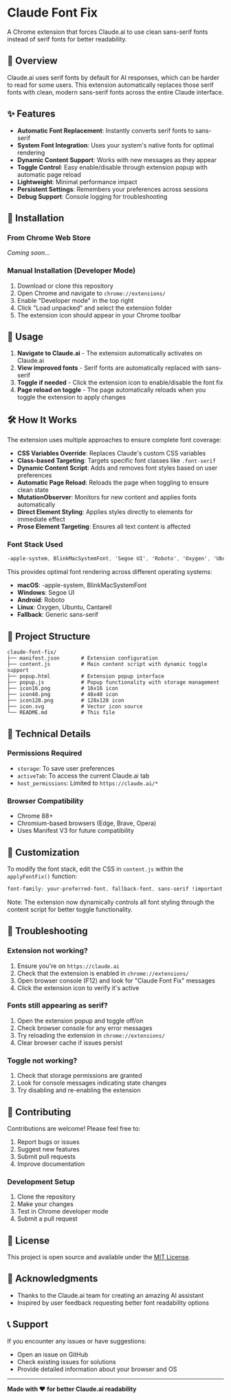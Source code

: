 # Claude Font Fix

A Chrome extension that forces Claude.ai to use clean sans-serif fonts instead of serif fonts for better readability.

## 📖 Overview

Claude.ai uses serif fonts by default for AI responses, which can be harder to read for some users. This extension automatically replaces those serif fonts with clean, modern sans-serif fonts across the entire Claude interface.

## ✨ Features

- **Automatic Font Replacement**: Instantly converts serif fonts to sans-serif
- **System Font Integration**: Uses your system's native fonts for optimal rendering
- **Dynamic Content Support**: Works with new messages as they appear
- **Toggle Control**: Easy enable/disable through extension popup with automatic page reload
- **Lightweight**: Minimal performance impact
- **Persistent Settings**: Remembers your preferences across sessions
- **Debug Support**: Console logging for troubleshooting

## 🚀 Installation

### From Chrome Web Store
*Coming soon...*

### Manual Installation (Developer Mode)

1. Download or clone this repository
2. Open Chrome and navigate to `chrome://extensions/`
3. Enable "Developer mode" in the top right
4. Click "Load unpacked" and select the extension folder
5. The extension icon should appear in your Chrome toolbar

## 🎯 Usage

1. **Navigate to Claude.ai** - The extension automatically activates on Claude.ai
2. **View improved fonts** - Serif fonts are automatically replaced with sans-serif
3. **Toggle if needed** - Click the extension icon to enable/disable the font fix
4. **Page reload on toggle** - The page automatically reloads when you toggle the extension to apply changes

## 🛠️ How It Works

The extension uses multiple approaches to ensure complete font coverage:

- **CSS Variables Override**: Replaces Claude's custom CSS variables
- **Class-based Targeting**: Targets specific font classes like `.font-serif`
- **Dynamic Content Script**: Adds and removes font styles based on user preferences
- **Automatic Page Reload**: Reloads the page when toggling to ensure clean state
- **MutationObserver**: Monitors for new content and applies fonts automatically
- **Direct Element Styling**: Applies styles directly to elements for immediate effect
- **Prose Element Targeting**: Ensures all text content is affected

### Font Stack Used
```css
-apple-system, BlinkMacSystemFont, 'Segoe UI', 'Roboto', 'Oxygen', 'Ubuntu', 'Cantarell', sans-serif
```

This provides optimal font rendering across different operating systems:
- **macOS**: -apple-system, BlinkMacSystemFont
- **Windows**: Segoe UI
- **Android**: Roboto
- **Linux**: Oxygen, Ubuntu, Cantarell
- **Fallback**: Generic sans-serif

## 📁 Project Structure

```
claude-font-fix/
├── manifest.json       # Extension configuration
├── content.js          # Main content script with dynamic toggle support
├── popup.html          # Extension popup interface
├── popup.js            # Popup functionality with storage management
├── icon16.png          # 16x16 icon
├── icon48.png          # 48x48 icon
├── icon128.png         # 128x128 icon
├── icon.svg            # Vector icon source
└── README.md           # This file
```

## 🔧 Technical Details

### Permissions Required
- `storage`: To save user preferences
- `activeTab`: To access the current Claude.ai tab
- `host_permissions`: Limited to `https://claude.ai/*`

### Browser Compatibility
- Chrome 88+
- Chromium-based browsers (Edge, Brave, Opera)
- Uses Manifest V3 for future compatibility

## 🎨 Customization

To modify the font stack, edit the CSS in `content.js` within the `applyFontFix()` function:

```css
font-family: your-preferred-font, fallback-font, sans-serif !important;
```

Note: The extension now dynamically controls all font styling through the content script for better toggle functionality.

## 🐛 Troubleshooting

### Extension not working?
1. Ensure you're on `https://claude.ai`
2. Check that the extension is enabled in `chrome://extensions/`
3. Open browser console (F12) and look for "Claude Font Fix" messages
4. Click the extension icon to verify it's active

### Fonts still appearing as serif?
1. Open the extension popup and toggle off/on
2. Check browser console for any error messages
3. Try reloading the extension in `chrome://extensions/`
4. Clear browser cache if issues persist

### Toggle not working?
1. Check that storage permissions are granted
2. Look for console messages indicating state changes
3. Try disabling and re-enabling the extension

## 🤝 Contributing

Contributions are welcome! Please feel free to:

1. Report bugs or issues
2. Suggest new features
3. Submit pull requests
4. Improve documentation

### Development Setup

1. Clone the repository
2. Make your changes
3. Test in Chrome developer mode
4. Submit a pull request

## 📄 License

This project is open source and available under the [MIT License](LICENSE).

## 🙏 Acknowledgments

- Thanks to the Claude.ai team for creating an amazing AI assistant
- Inspired by user feedback requesting better font readability options

## 📞 Support

If you encounter any issues or have suggestions:
- Open an issue on GitHub
- Check existing issues for solutions
- Provide detailed information about your browser and OS

---

**Made with ❤️ for better Claude.ai readability**